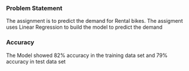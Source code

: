 ### Problem Statement

The assignment is to predict the demand for Rental bikes.
The assigment uses Linear Regression to build the model to predict the demand

### Accuracy

The Model showed 82% accuracy in the training data set and 79% accuracy in test data set
